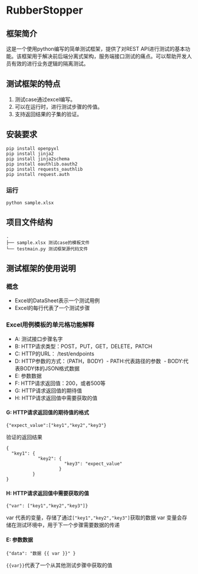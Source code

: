 # RubberStopper

## 框架简介

这是一个使用python编写的简单测试框架，提供了对REST API进行测试的基本功能。该框架用于解决前后端分离式架构，服务端接口测试的痛点。可以帮助开发人员有效的进行业务逻辑的隔离测试。

## 测试框架的特点
1. 测试case通过excel编写。
2. 可以在运行时，进行测试步骤的传值。
3. 支持返回结果的子集的验证。

## 安装要求

```
pip install openpyxl
pip install jinja2
pip install jinja2schema
pip install oauthlib.oauth2
pip install requests_oauthlib
pip install request.auth
```

### 运行

```
python sample.xlsx
```

## 项目文件结构

```
.
├── sample.xlsx 测试case的模板文件
└── testmain.py 测试框架源代码文件
```

## 测试框架的使用说明

### 概念

* Excel的DataSheet表示一个测试用例
* Excel的每行代表了一个测试步骤

### Excel用例模板的单元格功能解释
- A: 测试接口步骤名字
- B: HTTP请求类型：POST，PUT，GET，DELETE，PATCH
- C: HTTP的URL： /test/endpoints
- D: HTTP参数的方式：（PATH，BODY)
  - PATH:代表路径的参数
  - BODY:代表BODY体的JSON格式数据
- E: 参数数据
- F: HTTP请求返回值：200，或者500等
- G: HTTP请求返回值的期待值
- H: HTTP请求返回值中需要获取的值

#### G: HTTP请求返回值的期待值的格式
```
{"expect_value":["key1","key2","key3"}
```
验证的返回结果
```
{ 
  "key1": {
            "key2": {
                      "key3": "expect_value"
                    }
          }
}
```

#### H: HTTP请求返回值中需要获取的值
```
{"var": ["key1","key2","key3"]}
```
var 代表的变量，存储了通过```["key1","key2","key3"]```获取的数据
var 变量会存储在测试环境中，用于下一个步骤需要数据的传递

#### E: 参数数据

```
{"data": "数据 {{ var }}" }
```
```{{var}}```代表了一个从其他测试步骤中获取的值




